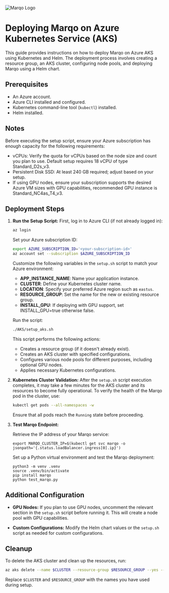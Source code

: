 ![Marqo Logo](../resources/marqo.png)

# Deploying Marqo on Azure Kubernetes Service (AKS)

This guide provides instructions on how to deploy Marqo on Azure AKS using Kubernetes and Helm. The deployment process involves creating a resource group, an AKS cluster, configuring node pools, and deploying Marqo using a Helm chart.

## Prerequisites

- An Azure account.
- Azure CLI installed and configured.
- Kubernetes command-line tool (`kubectl`) installed.
- Helm installed.

## Notes
Before executing the setup script, ensure your Azure subscription has enough capacity for the following requirements:

- vCPUs: Verify the quota for vCPUs based on the node size and count you plan to use. Default setup requires 18 vCPU of type Standard_D2s_v3.
- Persistent Disk SSD: At least 240 GB required; adjust based on your setup.
- If using GPU nodes, ensure your subscription supports the desired Azure VM sizes with GPU capabilities, recommended GPU instance is Standard_NC4as_T4_v3.

## Deployment Steps


1. **Run the Setup Script:**
   First, log in to Azure CLI (if not already logged in):

   ```bash
   az login
   ```

   Set your Azure subscription ID:

   ```bash
   export AZURE_SUBSCRIPTION_ID='<your-subscription-id>'
   az account set --subscription $AZURE_SUBSCRIPTION_ID
   ```

   Customize the following variables in the `setup.sh` script to match your Azure environment:

   - **APP_INSTANCE_NAME**: Name your application instance.
   - **CLUSTER**: Define your Kubernetes cluster name.
   - **LOCATION**: Specify your preferred Azure region such as `eastus`.
   - **RESOURCE_GROUP**: Set the name for the new or existing resource group.
   - **INSTALL_GPU:** If deploying with GPU support, set INSTALL_GPU=true otherwise false.

   Run the script:
   ```bash
   ./AKS/setup_aks.sh
   ```

   This script performs the following actions:
   - Creates a resource group (if it doesn't already exist).
   - Creates an AKS cluster with specified configurations.
   - Configures various node pools for different purposes, including optional GPU nodes.
   - Applies necessary Kubernetes configurations.

3. **Kubernetes Cluster Validation:**
   After the `setup.sh` script execution completes, it may take a few minutes for the AKS cluster and its resources to become fully operational. To verify the health of the Marqo pod in the cluster, use:
   ```bash
   kubectl get pods --all-namespaces -w
   ```
   Ensure that all pods reach the `Running` state before proceeding.

4. **Test Marqo Endpoint:**

   Retrieve the IP address of your Marqo service:
   ```
   export MARQO_CLUSTER_IP=$(kubectl get svc marqo -o jsonpath='{.status.loadBalancer.ingress[0].ip}')
   ```

   Set up a Python virtual environment and test the Marqo deployment:
   ```
   python3 -m venv .venv
   source .venv/bin/activate
   pip install marqo
   python test_marqo.py
   ```

## Additional Configuration

- **GPU Nodes:** If you plan to use GPU nodes, uncomment the relevant section in the `setup.sh` script before running it. This will create a node pool with GPU capabilities.

- **Custom Configurations:** Modify the Helm chart values or the `setup.sh` script as needed for custom configurations.

## Cleanup

To delete the AKS cluster and clean up the resources, run:

```bash
az aks delete --name $CLUSTER --resource-group $RESOURCE_GROUP --yes --no-wait
```

Replace `$CLUSTER` and `$RESOURCE_GROUP` with the names you have used during setup.

